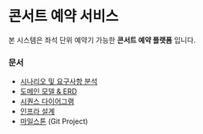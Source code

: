 # 콘서트 예약 서비스
본 시스템은 좌석 단위 예약기 가능한 **콘서트 예약 플랫폼** 입니다.

### 문서
- [시나리오 및 요구사항 분석](./docs/01_scenario.md)
- [도메인 모델 & ERD](./docs/02_erd.md)
- [시퀀스 다이어그램](./docs/03_sequence_diagram.md)
- [인프라 설계](./docs/04_infra.md)
- [마일스톤](https://github.com/users/Sumsan38/projects/1) (Git Project)
